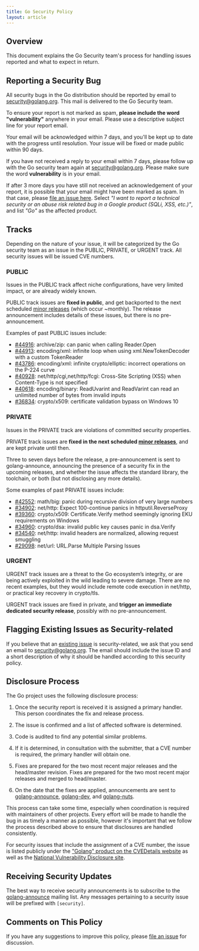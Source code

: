 ```yaml
---
title: Go Security Policy
layout: article
---
```


## Overview

This document explains the Go Security team's process for handling issues
reported and what to expect in return.

## Reporting a Security Bug

All security bugs in the Go distribution should be reported by email to
[security@golang.org](mailto:security@golang.org). This mail is delivered to
the Go Security team.

To ensure your report is not marked as spam, **please include the word
"vulnerability"** anywhere in your email. Please use a descriptive subject line
for your report email.

Your email will be acknowledged within 7 days, and you'll be kept up to date
with the progress until resolution. Your issue will be fixed or made public
within 90 days.

If you have not received a reply to your email within 7 days, please follow up
with the Go security team again at
[security@golang.org](mailto:security@golang.org). Please make sure the word
**vulnerability** is in your email.

If after 3 more days you have still not received an acknowledgement of your
report, it is possible that your email might have been marked as spam. In that
case, please [file an issue here](https://g.co/vulnz). Select _"I want to
report a technical security or an abuse risk related bug in a Google product
(SQLi, XSS, etc.)"_, and list _"Go"_ as the affected product.

## Tracks

Depending on the nature of your issue, it will be categorized by the Go
security team as an issue in the PUBLIC, PRIVATE, or URGENT track. All security
issues will be issued CVE numbers.

### PUBLIC

Issues in the PUBLIC track affect niche configurations, have very limited
impact, or are already widely known.

PUBLIC track issues are **fixed in public**, and get backported to the next
scheduled [minor releases](/wiki/MinorReleases) (which occur ~monthly). The
release announcement includes details of these issues, but there is no
pre-announcement.

Examples of past PUBLIC issues include:

- [#44916](/issue/44916): archive/zip: can panic when calling Reader.Open
- [#44913](/issue/44913): encoding/xml: infinite loop when using xml.NewTokenDecoder with a custom TokenReader
- [#43786](/issue/43786): encoding/xml: infinite crypto/elliptic: incorrect operations on the P-224 curve
- [#40928](/issue/40928): net/http/cgi,net/http/fcgi: Cross-Site Scripting (XSS) when Content-Type is not specified
- [#40618](/issue/40618): encoding/binary: ReadUvarint and ReadVarint can read an unlimited number of bytes from invalid inputs
- [#36834](/issue/36834): crypto/x509: certificate validation bypass on Windows 10

### PRIVATE

Issues in the PRIVATE track are violations of committed security properties.

PRIVATE track issues are **fixed in the next scheduled [minor
releases](/wiki/MinorReleases)**, and are kept private until then.

Three to seven days before the release, a pre-announcement is sent to
golang-announce, announcing the presence of a security fix in the upcoming
releases, and whether the issue affects the standard library, the toolchain, or
both (but not disclosing any more details).

Some examples of past PRIVATE issues include:

- [#42552](/issue/42552): math/big: panic during recursive division of very large numbers
- [#34902](/issue/34902): net/http: Expect 100-continue panics in httputil.ReverseProxy
- [#39360](/issue/39360): crypto/x509: Certificate.Verify method seemingly ignoring EKU requirements on Windows
- [#34960](/issue/34960): crypto/dsa: invalid public key causes panic in dsa.Verify
- [#34540](/issue/34540): net/http: invalid headers are normalized, allowing request smuggling
- [#29098](/issue/29098): net/url: URL.Parse Multiple Parsing Issues

### URGENT

URGENT track issues are a threat to the Go ecosystem’s integrity, or are being
actively exploited in the wild leading to severe damage. There are no recent
examples, but they would include remote code execution in net/http, or
practical key recovery in crypto/tls.

URGENT track issues are fixed in private, and **trigger an immediate dedicated
security release**, possibly with no pre-announcement.

## Flagging Existing Issues as Security-related

If you believe that an [existing issue](/issue) is security-related, we ask
that you send an email to [security@golang.org](mailto:security@golang.org).
The email should include the issue ID and a short description of why it should
be handled according to this security policy.

## Disclosure Process

The Go project uses the following disclosure process:

1. Once the security report is received it is assigned a primary handler. This
person coordinates the fix and release process.

2. The issue is confirmed and a list of affected software is determined.

3. Code is audited to find any potential similar problems.

4. If it is determined, in consultation with the submitter, that a CVE number
is required, the primary handler will obtain one.

5. Fixes are prepared for the two most recent major releases and the
head/master revision. Fixes are prepared for the two most recent major releases
and merged to head/master.

6. On the date that the fixes are applied, announcements are sent to
[golang-announce](https://groups.google.com/group/golang-announce),
[golang-dev](https://groups.google.com/group/golang-dev), and
[golang-nuts](https://groups.google.com/group/golang-nuts).

This process can take some time, especially when coordination is required with
maintainers of other projects. Every effort will be made to handle the bug in
as timely a manner as possible, however it's important that we follow the
process described above to ensure that disclosures are handled consistently.

For security issues that include the assignment of a CVE number, the issue is
listed publicly under the
["Golang" product on the CVEDetails website](https://www.cvedetails.com/vulnerability-list/vendor_id-14185/Golang.html)
as well as the
[National Vulnerability Disclosure site](https://web.nvd.nist.gov/view/vuln/search).

## Receiving Security Updates

The best way to receive security announcements is to subscribe to the
[golang-announce](https://groups.google.com/forum/#!forum/golang-announce)
mailing list. Any messages pertaining to a security issue will be prefixed with
`[security]`.

## Comments on This Policy

If you have any suggestions to improve this policy, please
[file an issue](/issue/new) for discussion.
